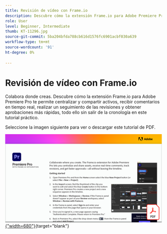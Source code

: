 ```yaml
---
title: Revisión de vídeo con Frame.io
description: Descubre cómo la extensión Frame.io para Adobe Premiere Pro te permite centralizar y compartir activos, recibir comentarios en tiempo real, realizar un seguimiento de las revisiones y obtener aprobaciones más rápidas, todo ello sin salir de la cronología
role: User
level: Beginner, Intermediate
thumb: KT-11296.jpg
source-git-commit: 5ba204bfda788cb616d1576fc6901acbf030a639
workflow-type: tm+mt
source-wordcount: '91'
ht-degree: 0%

---
```


# Revisión de vídeo con Frame.io

Colabora donde creas. Descubre cómo la extensión Frame.io para Adobe Premiere Pro te permite centralizar y compartir activos, recibir comentarios en tiempo real, realizar un seguimiento de las revisiones y obtener aprobaciones más rápidas, todo ello sin salir de la cronología en este tutorial práctico.

Seleccione la imagen siguiente para ver o descargar este tutorial de PDF.

[![Imagen de la primera página del tutorial](assets/Videoreviewwithframe.png){&quot;width=680&quot;}](assets/Video-review-with-Frame.io.pdf){target=&quot;blank&quot;}